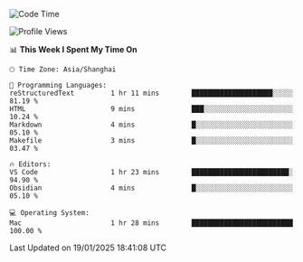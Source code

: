 <!--START_SECTION:waka-->
![Code Time](http://img.shields.io/badge/Code%20Time-529%20hrs%2054%20mins-blue)

![Profile Views](http://img.shields.io/badge/Profile%20Views-0-blue)

📊 **This Week I Spent My Time On** 

```text
🕑︎ Time Zone: Asia/Shanghai

💬 Programming Languages: 
reStructuredText         1 hr 11 mins        ████████████████████░░░░░   81.19 % 
HTML                     9 mins              ███░░░░░░░░░░░░░░░░░░░░░░   10.24 % 
Markdown                 4 mins              █░░░░░░░░░░░░░░░░░░░░░░░░   05.10 % 
Makefile                 3 mins              █░░░░░░░░░░░░░░░░░░░░░░░░   03.47 % 

🔥 Editors: 
VS Code                  1 hr 23 mins        ████████████████████████░   94.90 % 
Obsidian                 4 mins              █░░░░░░░░░░░░░░░░░░░░░░░░   05.10 % 

💻 Operating System: 
Mac                      1 hr 28 mins        █████████████████████████   100.00 % 
```


 Last Updated on 19/01/2025 18:41:08 UTC
<!--END_SECTION:waka-->
